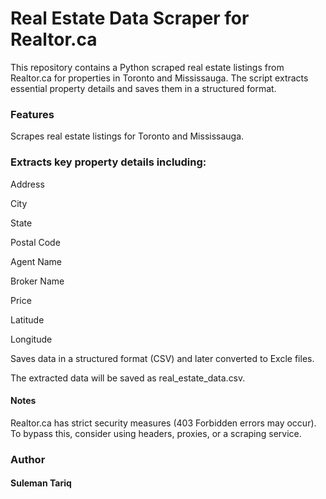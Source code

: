 <h1>Real Estate Data Scraper for Realtor.ca</h1>

This repository contains a Python scraped real estate listings from Realtor.ca for properties in Toronto and Mississauga. 
The script extracts essential property details and saves them in a structured format.

<h3>Features</h3>

Scrapes real estate listings for Toronto and Mississauga.

<h3>Extracts key property details including:</h3>

Address

City

State

Postal Code

Agent Name

Broker Name

Price

Latitude

Longitude

Saves data in a structured format (CSV) and later converted to Excle files.


The extracted data will be saved as real_estate_data.csv.

<h4>Notes</h4>

Realtor.ca has strict security measures (403 Forbidden errors may occur). To bypass this, consider using headers, proxies, or a scraping service.


<h3>Author</h3>

<h4>Suleman Tariq</h4>
